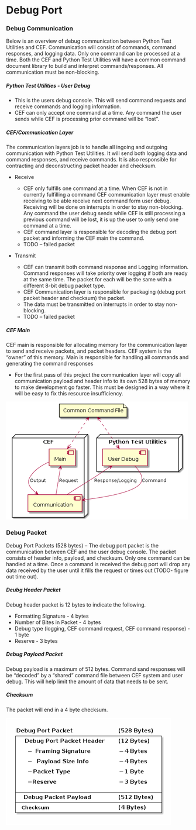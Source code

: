 # Debug Port

### Debug Communication

Below is an overview of debug communication between Python Test Utilities and CEF.  Communication will consist of commands, command responses, and logging data.  Only one command can be processed at a time.  Both the CEF and Python Test Utilities will have a common command document library to build and interpret commands/responses.  All communication must be non-blocking. 

##### Python Test Utilities - User Debug

* This is the users debug console.  This will send command requests and receive commands and logging information.
* CEF can only accept one command at a time.  Any command the user sends while CEF is processing prior command will be “lost”.

##### CEF/Communication Layer

The communication layers job is to handle all ingoing and outgoing communication with Python Test Utilities.  It will send both logging data and command responses, and receive commands.  It is also responsible for contracting and deconstructing packet header and checksum.  

* Receive

  * CEF only fulfills one command at a time.  When CEF is not in currently fulfilling a command CEF communication layer must enable receiving to be able receive next command form user debug.  Receiving will be done on interrupts in order to stay non-blocking.  Any command the user debug sends while CEF is still processing a previous command will be lost, it is up the user to only send one command at a time.
  * CEF command layer is responsible for decoding the debug port packet and informing the CEF main the command.
  * TODO – failed packet
* Transmit

  * CEF can transmit both command response and Logging information.  Command responses will take priority over logging if both are ready at the same time.  The packet for each will be the same with a different 8-bit debug packet type.
  * CEF Communication layer is responsible for packaging (debug port packet header and checksum) the packet.
  * The data must be transmitted on interrupts in order to stay non-blocking.
  * TODO – failed packet

##### CEF Main

CEF main is responsible for allocating memory for the communication layer to send and receive packets, and packet headers.  CEF system is the “owner” of this memory.  Main is responsible for handling all commands and generating the command responses

* For the first pass of this project the communication layer will copy all communication payload and header info to its own 528 bytes of memory to make development go faster.  This must be designed in a way where it will be easy to fix this resource insufficiency.


![DebugCommunication](./docsSource/DebugCommunication.png)

### Debug Packet

Debug Port Packets (528 bytes) – The debug port packet is the communication between CEF and the user debug console.  The packet consists of header info, payload, and checksum.  Only one command can be handled at a time.  Once a command is received the debug port will drop any data received by the user until it fills the request or times out (TODO- figure out time out).

##### Deubg Header Packet

Debug header packet is 12 bytes to indicate the following.

* Formatting Signature - 4 bytes
* Number of Bites in Packet - 4 bytes
* Debug type (logging, CEF command request, CEF command response) - 1 byte
* Reserve - 3 bytes

##### Debug Payload Packet

Debug payload is a maximum of 512 bytes.  Command sand responses will be “decoded” by a “shared” command file between CEF system and user debug.  This will help limit the amount of data that needs to be sent.

##### Checksum

The packet will end in a 4 byte checksum.

![DebugPortPacket](./docsSource/DebugPortPacket.png)
